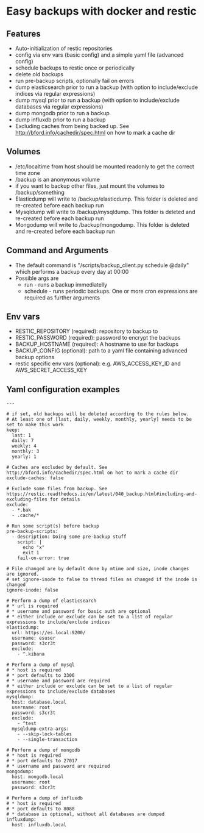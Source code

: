 # Easy backups with docker and restic

## Features

* Auto-initialization of restic repositories
* config via env vars (basic config) and a simple yaml file (advanced config)
* schedule backups to restic once or periodically
* delete old backups
* run pre-backup scripts, optionally fail on errors
* dump elasticsearch prior to run a backup (with option to include/exclude indices via regular expressions)
* dump mysql prior to run a backup (with option to include/exclude databases via regular expressions)
* dump mongodb prior to run a backup
* dump influxdb prior to run a backup
* Excluding caches from being backed up. See http://bford.info/cachedir/spec.html on how to mark a cache dir

## Volumes

* /etc/localtime from host should be mounted readonly to get the correct time zone
* /backup is an anonymous volume
* if you want to backup other files, just mount the volumes to /backup/something
* Elasticdump will write to /backup/elasticdump. This folder is deleted and re-created before each backup run
* Mysqldump will write to /backup/mysqldump. This folder is deleted and re-created before each backup run
* Mongodump will write to /backup/mongodump. This folder is deleted and re-created before each backup run

## Command and Arguments

* The default command is "/scripts/backup_client.py schedule @daily" which performs a backup every day at 00:00
* Possible args are
  * run - runs a backup immediatelly
  * schedule - runs periodic backups. One or more cron expressions are required as further arguments

## Env vars

* RESTIC_REPOSITORY (required): repository to backup to
* RESTIC_PASSWORD (required): password to encrypt the backups
* BACKUP_HOSTNAME (required): A hostname to use for backups
* BACKUP_CONFIG (optional): path to a yaml file containing advanced backup options
* restic specific env vars (optional): e.g. AWS_ACCESS_KEY_ID and AWS_SECRET_ACCESS_KEY

## Yaml configuration examples

```
---

# if set, old backups will be deleted according to the rules below.
# At least one of [last, daily, weekly, monthly, yearly] needs to be set to make this work
keep:
  last: 1
  daily: 7
  weekly: 4
  monthly: 3
  yearly: 1

# Caches are excluded by default. See http://bford.info/cachedir/spec.html on hot to mark a cache dir
exclude-caches: false

# Exclude some files from backup. See https://restic.readthedocs.io/en/latest/040_backup.html#including-and-excluding-files for details
exclude:
  - *.bak
  - .cache/*

# Run some script(s) before backup
pre-backup-scripts:
  - description: Doing some pre-backup stuff
    script: |
      echo "x"
      exit 1
    fail-on-error: true

# File changed are by default done by mtime and size, inode changes are ignored.
# set ignore-inode to false to thread files as changed if the inode is changed
ignore-inode: false

# Perform a dump of elasticsearch
# * url is required
# * username and password for basic auth are optional
# * either include or exclude can be set to a list of regular expressions to include/exclude indices
elasticdump:
  url: https://es.local:9200/
  username: esuser
  password: s3cr3t
  exclude:
    - ^.kibana

# Perform a dump of mysql
# * host is required
# * port defaults to 3306
# * username and password are required
# * either include or exclude can be set to a list of regular expressions to include/exclude databases
mysqldump:
  host: database.local
  username: root
  password: s3cr3t
  exclude:
    - ^test
  mysqldump-extra-args:
    - --skip-lock-tables
    - --single-transaction

# Perform a dump of mongodb
# * host is required
# * port defaults to 27017
# * username and password are required
mongodump:
  host: mongodb.local
  username: root
  password: s3cr3t

# Perform a dump of influxdb
# * host is required
# * port defaults to 8088
# * database is optional, without all databases are dumped
influxdump:
  host: influxdb.local

```

